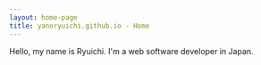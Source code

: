 ```yaml
---
layout: home-page
title: yanoryuichi.github.io - Home
---
```


Hello, my name is Ryuichi.
I'm a web software developer in Japan.
